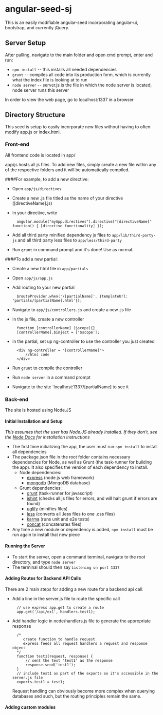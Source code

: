 # angular-seed-sj

This is an easily modifiable angular-seed incorporating angular-ui, bootstrap, and currently jQuery.

## Server Setup

After pulling, navigate to the main folder and open cmd prompt, enter and run:
* `npm install` -- this installs all needed dependencies
* `grunt` -- compiles all code into its production form, which is currently what the index file is looking at to run
* `node server` -- server.js is the file in which the node server is located, node server runs this server

In order to view the web page, go to localhost:1337 in a browser

## Directory Structure
This seed is setup to easily incorporate new files without having to often modify app.js or index.html.

### Front-end
All frontend code is located in app/  

app/js hosts all js files. To add new files, simply create a new file within any of the respective folders and it will be automatically compiled.  
 
####For example, to add a new directive:  

* Open `app/js/directives`
* Create a new .js file titled as the name of your directive ([directiveName].js)
* In your directive, write   

		angular.module("myApp.directives").directive("[directiveName]" function() { [directive functionality] });

* Add all third party minified dependency js files to `app/lib/third-party-js` and all third party less files to `app/less/third-party`
* Run `grunt` in command prompt and it's done! Use as normal.  

####To add a new partial:
* Create a new html file in `app/partials`
* Open `app/js/app.js`
* Add routing to your new partial
		
		$routeProvider.when('/[partialName]', {templateUrl: 'partials/[partialName].html'});

* Navigate to `app/js/controllers.js` and create a new .js file
* In the js file, create a new controller
		
		function [controllerName] ($scope){}
		[controllerName].$inject = ['$scope'];

* In the partial, set up ng-controller to use the controller you just created
		
		<div ng-controller = '[controllerName]'> 
			//html code
		</div>

* Run `grunt` to compile the controller
* Run `node server` in a command prompt
* Navigate to the site `localhost:1337/[partialName] to see it

### Back-end
The site is hosted using Node.JS

#### Initial Installation and Setup
*This assumes that the user has Node.JS already installed.  If they don't, see the [Node Docs](http://nodejs.org/) for installation instructions*  

* The first time initializing the app, the user must run `npm install` to install all dependencies
* The package.json file in the root folder contains necessary dependencies for Node, as well as Grunt (the task-runner for building the app).  It also specifies the version of each dependency to install.  
	* Node dependencies:
		* [express](http://expressjs.com/) (node.js web framework)
		* [mongodb](http://www.mongodb.org/) (MongoDB database)
	* Grunt dependencies:
		* [grunt](http://gruntjs.com/) (task-runner for javascript)
		* [jshint](https://github.com/gruntjs/grunt-contrib-jshint) (checks all js files for errors, and will halt grunt if errors are found)
		* [uglify](https://github.com/gruntjs/grunt-contrib-uglify) (minifies files)
		* [less](https://github.com/gruntjs/grunt-contrib-less) (converts all .less files to one .css files)
		* [karma](https://github.com/karma-runner/grunt-karma) (runs unit and e2e tests)
		* [concat](https://github.com/gruntjs/grunt-contrib-concat) (concatenates files)
* Any time a new module or dependency is added, `npm install` must be run again to install that new piece

#### Running the Server

* To start the server, open a command terminal, navigate to the root directory, and type `node server`
* The terminal should then say `Listening on port 1337`

#### Adding Routes for Backend API Calls

There are 2 main steps for adding a new route for a backend api call:  
* Add a line in the server.js file to route the specific call  

		// use express app.get to create a route
		app.get('/api/ex1', handlers.test1);

* Add handler logic in node/handlers.js file to generate the appropriate response

		/*
		   create function to handle request 
		   express feeds all request handlers a request and response object
		*/
		function test1(request, response) {
			// sent the text 'test1' as the response
			response.send('test1');
		}
		// include test1 as part of the exports so it's accessible in the server.js file
		exports.test1 = test1;

	Request handling can obviously become more complex when querying databases and such, but the routing principles remain the same.


#### Adding custom modules
